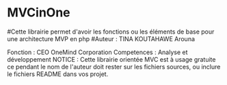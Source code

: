 # MVCinOne
#Cette librairie permet d'avoir les fonctions ou les éléments de base pour une architecture MVP en php
#Auteur : TINA KOUTAHAWE Arouna

Fonction : CEO OneMind Corporation
Competences : Analyse et développement
NOTICE : Cette librairie orientée MVC est à usage gratuite ce pendant le nom de l'auteur doit rester sur les fichiers sources, ou inclure le fichiers README dans vos projet.
